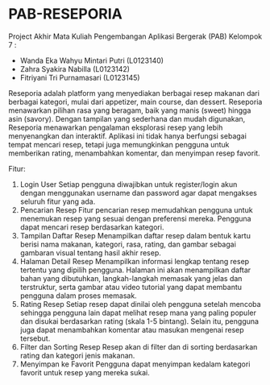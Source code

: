 # PAB-RESEPORIA
Project Akhir Mata Kuliah Pengembangan Aplikasi Bergerak (PAB)
Kelompok 7 :
- Wanda Eka Wahyu Mintari Putri (L0123140)
- Zahra Syakira Nabilla (L0123142)
- Fitriyani Tri Purnamasari (L0123145)

Reseporia adalah platform yang menyediakan berbagai resep makanan dari berbagai kategori, mulai dari appetizer, main course, dan dessert. Reseporia menawarkan pilihan rasa yang beragam, baik yang manis (sweet) hingga asin (savory).  Dengan tampilan yang sederhana dan mudah digunakan, Reseporia menawarkan pengalaman eksplorasi resep yang lebih menyenangkan dan interaktif. Aplikasi ini tidak hanya berfungsi sebagai tempat mencari resep, tetapi juga memungkinkan pengguna untuk memberikan rating, menambahkan komentar, dan menyimpan resep favorit.

Fitur: 
1. Login User
   Setiap pengguna diwajibkan untuk register/login akun dengan menggunakan username dan password agar dapat mengakses seluruh fitur yang ada.
2. Pencarian Resep
   Fitur pencarian resep memudahkan pengguna untuk menemukan resep yang sesuai dengan preferensi mereka. Pengguna dapat mencari resep berdasarkan kategori.
3. Tampilan Daftar Resep
   Menampilkan daftar resep dalam bentuk kartu berisi nama makanan, kategori, rasa, rating, dan gambar sebagai gambaran visual tentang hasil akhir resep.
4. Halaman Detail Resep
   Menampilkan informasi lengkap tentang resep tertentu yang dipilih pengguna. Halaman ini akan menampilkan daftar bahan yang dibutuhkan, langkah-langkah memasak yang jelas dan terstruktur, serta gambar atau video tutorial yang dapat membantu pengguna dalam proses memasak.
5. Rating Resep
   Setiap resep dapat dinilai oleh pengguna setelah mencoba sehingga pengguna lain dapat melihat resep mana yang paling populer dan disukai berdasarkan rating (skala 1-5 bintang).     Selain itu, pengguna juga dapat menambahkan komentar atau masukan mengenai resep tersebut.
6. Filter dan Sorting Resep
   Resep akan di filter dan di sorting berdasarkan rating dan kategori jenis makanan. 
7. Menyimpan ke Favorit
  Pengguna dapat menyimpan kedalam kategori favorit untuk resep yang mereka sukai.

